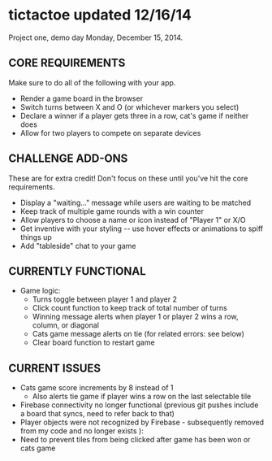 tictactoe updated 12/16/14
==========================
Project one, demo day Monday, December 15, 2014. 

## CORE REQUIREMENTS
Make sure to do all of the following with your app.

* Render a game board in the browser
* Switch turns between X and O (or whichever markers you select)
* Declare a winner if a player gets three in a row, cat's game if neither does
* Allow for two players to compete on separate devices

## CHALLENGE ADD-ONS
These are for extra credit! Don't focus on these until you've hit the core requirements.

* Display a "waiting..." message while users are waiting to be matched
* Keep track of multiple game rounds with a win counter
* Allow players to choose a name or icon instead of "Player 1" or X/O
* Get inventive with your styling -- use hover effects or animations to spiff things up
* Add "tableside" chat to your game

## CURRENTLY FUNCTIONAL  
* Game logic: 
	* Turns toggle between player 1 and player 2
	* Click count function to keep track of total number of turns 
	* Winning message alerts when player 1 or player 2 wins a row, column, or diagonal
	* Cats game message alerts on tie (for related errors: see below)
	* Clear board function to restart game 

## CURRENT ISSUES  
* Cats game score increments by 8 instead of 1 
	* Also alerts tie game if player wins a row on the last selectable tile 
* Firebase connectivity no longer functional (previous git pushes include a board that syncs, need to refer back to that)
* Player objects were not recognized by Firebase - subsequently removed from my code and no longer exists ):  
* Need to prevent tiles from being clicked after game has been won or cats game